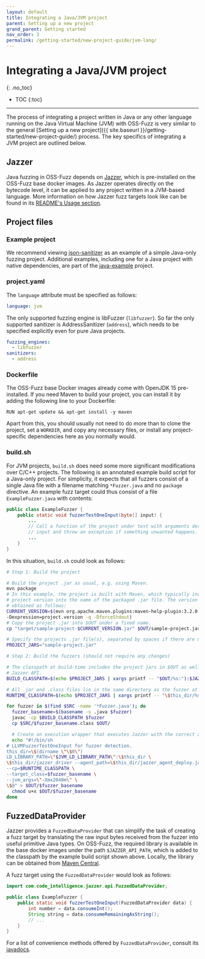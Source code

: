 ```yaml
---
layout: default
title: Integrating a Java/JVM project
parent: Setting up a new project
grand_parent: Getting started
nav_order: 3
permalink: /getting-started/new-project-guide/jvm-lang/
---
```


# Integrating a Java/JVM project
{: .no_toc}

- TOC
{:toc}
---

The process of integrating a project written in Java or any other language
running on the Java Virtual Machine (JVM) with OSS-Fuzz is very similar to the
general
[Setting up a new project]({{ site.baseurl }}/getting-started/new-project-guide/)
process. The key specifics of integrating a JVM project are outlined below.

## Jazzer

Java fuzzing in OSS-Fuzz depends on
[Jazzer](https://github.com/CodeIntelligenceTesting/jazzer), which is
pre-installed on the OSS-Fuzz base docker images. As Jazzer operates directly
on the bytecode level, it can be applied to any project written in a JVM-based
language. More information on how Jazzer fuzz targets look like can be found in
its
[README's Usage section](https://github.com/CodeIntelligenceTesting/jazzer#usage).

## Project files

### Example project

We recommend viewing
[json-sanitizer](https://github.com/google/oss-fuzz/tree/master/projects/json-sanitizer)
as an example of a simple Java-only fuzzing project. Additional examples,
including one for a Java project with native dependencies, are part of the
[java-example](https://github.com/google/oss-fuzz/tree/master/projects/java-example)
project.

### project.yaml

The `language` attribute must be specified as follows:

```yaml
language: jvm
```

The only supported fuzzing engine is libFuzzer (`libfuzzer`). So far the only
supported sanitizer is AddressSanitizer (`address`), which needs to be
specified explicitly even for pure Java projects.

```yaml
fuzzing_engines:
  - libfuzzer
sanitizers:
  - address
```

### Dockerfile

The OSS-Fuzz base Docker images already come with OpenJDK 15 pre-installed. If
you need Maven to build your project, you can install it by adding the following
line to your Dockerfile:

```docker
RUN apt-get update && apt-get install -y maven
```

Apart from this, you should usually not need to do more than to clone the
project, set a `WORKDIR`, and copy any necessary files, or install any
project-specific dependencies here as you normally would.

### build.sh

For JVM projects, `build.sh` does need some more significant modifications
over C/C++ projects. The following is an annotated example build script for a
Java-only project. For simplicity, it expects that all fuzzers consist of a
single Java file with a filename matching `*Fuzzer.java` and no `package`
directive. An example fuzz target could thus consist of a file
`ExampleFuzzer.java` with contents:

```java
public class ExampleFuzzer {
    public static void fuzzerTestOneInput(byte[] input) {
        ...
        // Call a function of the project under test with arguments derived from
        // input and throw an exception if something unwanted happens.
        ...
    }
}
```

In this situation, `build.sh` could look as follows:

```sh
# Step 1: Build the project

# Build the project .jar as usual, e.g. using Maven.
mvn package
# In this example, the project is built with Maven, which typically includes the
# project version into the name of the packaged .jar file. The version can be
# obtained as follows:
CURRENT_VERSION=$(mvn org.apache.maven.plugins:maven-help-plugin:3.2.0:evaluate \
-Dexpression=project.version -q -DforceStdout)
# Copy the project .jar into $OUT under a fixed name.
cp "target/sample-project-$CURRENT_VERSION.jar" $OUT/sample-project.jar

# Specify the projects .jar file(s), separated by spaces if there are multiple.
PROJECT_JARS="sample-project.jar"

# Step 2: Build the fuzzers (should not require any changes)

# The classpath at build-time includes the project jars in $OUT as well as the
# Jazzer API.
BUILD_CLASSPATH=$(echo $PROJECT_JARS | xargs printf -- "$OUT/%s:"):$JAZZER_API_PATH

# All .jar and .class files lie in the same directory as the fuzzer at runtime.
RUNTIME_CLASSPATH=$(echo $PROJECT_JARS | xargs printf -- "\$this_dir/%s:"):\$this_dir

for fuzzer in $(find $SRC -name '*Fuzzer.java'); do
  fuzzer_basename=$(basename -s .java $fuzzer)
  javac -cp $BUILD_CLASSPATH $fuzzer
  cp $SRC/$fuzzer_basename.class $OUT/

  # Create an execution wrapper that executes Jazzer with the correct arguments.
  echo "#!/bin/sh
# LLVMFuzzerTestOneInput for fuzzer detection.
this_dir=\$(dirname \"\$0\")
LD_LIBRARY_PATH=\"$JVM_LD_LIBRARY_PATH\":\$this_dir \
\$this_dir/jazzer_driver --agent_path=\$this_dir/jazzer_agent_deploy.jar \
--cp=$RUNTIME_CLASSPATH \
--target_class=$fuzzer_basename \
--jvm_args=\"-Xmx2048m\" \
\$@" > $OUT/$fuzzer_basename
  chmod u+x $OUT/$fuzzer_basename
done
```

## FuzzedDataProvider

Jazzer provides a `FuzzedDataProvider` that can simplify the task of creating a
fuzz target by translating the raw input bytes received from the fuzzer into
useful primitive Java types. On OSS-Fuzz, the required library is available in
the base docker images under the path `$JAZZER_API_PATH`, which is added to the
classpath by the example build script shown above.
Locally, the library can be obtained from
[Maven Central](https://search.maven.org/search?q=g:com.code-intelligence%20a:jazzer-api).

A fuzz target using the `FuzzedDataProvider` would look as follows:

```java
import com.code_intelligence.jazzer.api.FuzzedDataProvider;

public class ExampleFuzzer {
    public static void fuzzerTestOneInput(FuzzedDataProvider data) {
        int number = data.consumeInt();
        String string = data.consumeRemainingAsString();
        // ...
    }
}
```

For a list of convenience methods offered by `FuzzedDataProvider`, consult its
[javadocs](https://codeintelligencetesting.github.io/jazzer-api/com/code_intelligence/jazzer/api/FuzzedDataProvider.html).
